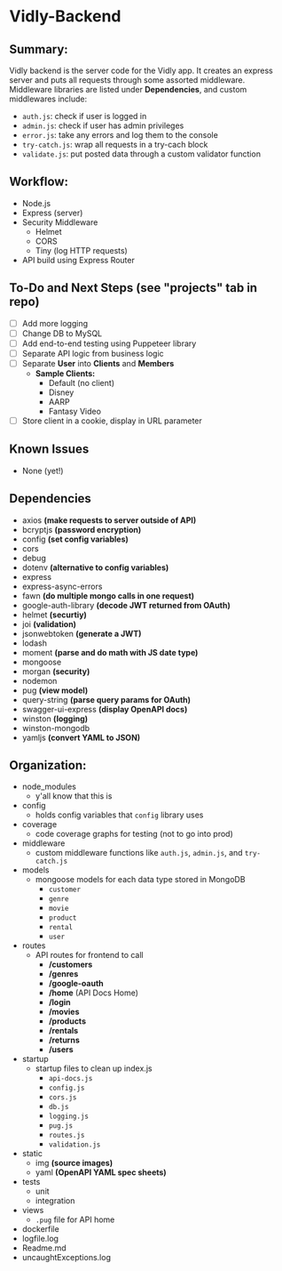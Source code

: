 # Vidly-Backend

## Summary:

Vidly backend is the server code for the Vidly app. It creates an express server and puts all requests through some assorted middleware. Middleware libraries are listed under **Dependencies**, and custom middlewares include:

- `auth.js`: check if user is logged in
- `admin.js`: check if user has admin privileges
- `error.js`: take any errors and log them to the console
- `try-catch.js`: wrap all requests in a try-cach block
- `validate.js`: put posted data through a custom validator function

## Workflow:

- Node.js
- Express (server)
- Security Middleware
  - Helmet
  - CORS
  - Tiny (log HTTP requests)
- API build using Express Router

## To-Do and Next Steps (see "projects" tab in repo)

- [ ] Add more logging
- [ ] Change DB to MySQL
- [ ] Add end-to-end testing using Puppeteer library
- [ ] Separate API logic from business logic
- [ ] Separate **User** into **Clients** and **Members**
  - **Sample Clients:**
    - Default (no client)
    - Disney
    - AARP
    - Fantasy Video
- [ ] Store client in a cookie, display in URL parameter

## Known Issues

- None (yet!)

## Dependencies

- axios **(make requests to server outside of API)**
- bcryptjs **(password encryption)**
- config **(set config variables)**
- cors
- debug
- dotenv **(alternative to config variables)**
- express
- express-async-errors
- fawn **(do multiple mongo calls in one request)**
- google-auth-library **(decode JWT returned from OAuth)**
- helmet **(securtiy)**
- joi **(validation)**
- jsonwebtoken **(generate a JWT)**
- lodash
- moment **(parse and do math with JS date type)**
- mongoose
- morgan **(security)**
- nodemon
- pug **(view model)**
- query-string **(parse query params for OAuth)**
- swagger-ui-express **(display OpenAPI docs)**
- winston **(logging)**
- winston-mongodb
- yamljs **(convert YAML to JSON)**

## Organization:

- node_modules
  - y'all know that this is
- config
  - holds config variables that `config` library uses
- coverage
  - code coverage graphs for testing (not to go into prod)
- middleware
  - custom middleware functions like `auth.js`, `admin.js`, and `try-catch.js`
- models
  - mongoose models for each data type stored in MongoDB
    - `customer`
    - `genre`
    - `movie`
    - `product`
    - `rental`
    - `user`
- routes
  - API routes for frontend to call
    - **/customers**
    - **/genres**
    - **/google-oauth**
    - **/home** (API Docs Home)
    - **/login**
    - **/movies**
    - **/products**
    - **/rentals**
    - **/returns**
    - **/users**
- startup
  - startup files to clean up index.js
    - `api-docs.js`
    - `config.js`
    - `cors.js`
    - `db.js`
    - `logging.js`
    - `pug.js`
    - `routes.js`
    - `validation.js`
- static
  - img **(source images)**
  - yaml **(OpenAPI YAML spec sheets)**
- tests
  - unit
  - integration
- views
  - `.pug` file for API home
- dockerfile
- logfile.log
- Readme.md
- uncaughtExceptions.log
